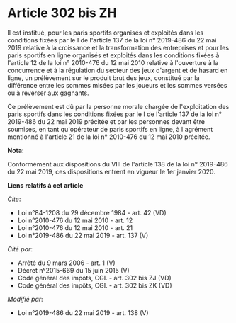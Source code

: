 # Article 302 bis ZH

Il est institué, pour les paris sportifs organisés et exploités dans les conditions fixées par le I de l'article 137 de la
loi n° 2019-486 du 22 mai 2019 relative à la croissance et la transformation des entreprises et pour les paris sportifs en
ligne organisés et exploités dans les conditions fixées à l'article 12 de la loi n° 2010-476 du 12 mai 2010 relative à
l'ouverture à la concurrence et à la régulation du secteur des jeux d'argent et de hasard en ligne, un prélèvement sur le
produit brut des jeux, constitué par la différence entre les sommes misées par les joueurs et les sommes versées ou à
reverser aux gagnants. 

Ce prélèvement est dû par la personne morale chargée de l'exploitation des paris sportifs dans les conditions fixées par le I
de l'article 137 de la loi n° 2019-486 du 22 mai 2019 précitée et par les personnes devant être soumises, en tant
qu'opérateur de paris sportifs en ligne, à l'agrément mentionné à l'article 21 de la loi n° 2010-476 du 12 mai 2010 précitée.

**Nota:**

Conformément aux dispositions du VIII de l'article 138 de la loi n° 2019-486 du 22 mai 2019, ces dispositions entrent en
vigueur le 1er janvier 2020.

**Liens relatifs à cet article**

_Cite_:

  - Loi n°84-1208 du 29 décembre 1984 - art. 42 (VD)
  - Loi n°2010-476 du 12 mai 2010 - art. 12
  - Loi n°2010-476 du 12 mai 2010 - art. 21
  - Loi n°2019-486 du 22 mai 2019 - art. 137 (V)

_Cité par_:

  - Arrêté du 9 mars 2006 - art. 1 (V)
  - Décret n°2015-669 du 15 juin 2015 (V)
  - Code général des impôts, CGI. - art. 302 bis ZJ (VD)
  - Code général des impôts, CGI. - art. 302 bis ZK (VD)

_Modifié par_:

  - Loi n°2019-486 du 22 mai 2019 - art. 138 (V)
